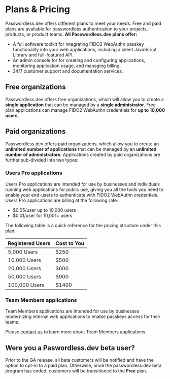 # Plans & Pricing
Passwordless.dev offers different plans to meet your needs. Free and paid plans are available for passwordless authentication to your projects, products, or product teams. **All Passwordless.dev plans offer:**

- A full software toolkit for integrating FIDO2 WebAuthn passkey functionality into your web applications, including a client JavaScript Library and full-featured API.
- An admin console for for creating and configuring applications, monitoring application usage, and managing billing.
- 24/7 customer support and documentation services.

<!-- ![get started](./CleanShot%202023-04-12%20at%2020.54.05%402x.png) -->

## Free organizations

Passwordless.dev offers free organizations, which will allow you to create a **single application** that can be managed by a **single administrator**. Free plan applications can manage FIDO2 WebAuthn credentials for **up to 10,000 users**.

## Paid organizations

Passwordless.dev offers paid organizations, which allow you to create an **unlimited number of applications** that can be managed by an **unlimited number of administrators**. Applications created by paid organizations are further sub-divided into two types:

### Users Pro applications

Users Pro applications are intended for use by businesses and individuals running web applications for public use, giving you all the tools you need to enable your end-users to authenticate with FIDO2 WebAuthn credentials. Users Pro applications are billing at the following rate:

- $0.05/user up to 10,000 users
- $0.01/user for 10,001+ users

The following table is a quick reference for the pricing structure under this plan:

|Registered Users|Cost to You|
|----------------|-----------|
|5,000 Users|$250|
|10,000 Users|$500|
|20,000 Users|$600|
|50,000 Users|$900|
|100,000 Users|$1400|

### Team Members applications

Team Members applications are intended for use by businesses modernizing internal web applications to enable passkeys access for their teams.

Please [contact us](https://bitwarden.com/contact-sales) to learn more about Team Members applications.

## Were you a Paswordless.dev beta user?

Prior to the GA release, all beta customers will be notified and have the option to opt-in to a paid plan. Otherwise, once the passwordless.dev beta program has ended, customers will be transitioned to the **Free** plan.
